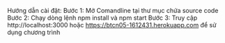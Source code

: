 Hướng dẫn cài đặt:
Bước 1: Mở Comandline tại thư mục chứa source code
Bước 2: Chạy dòng lệnh npm install và npm start
Bước 3: Truy cập http://localhost:3000 hoặc https://btcn05-1612431.herokuapp.com để sử dụng chương trình
